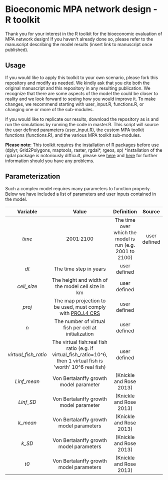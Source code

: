 # Bioeconomic MPA network design - R toolkit
Thank you for your interest in the R toolkit for the bioeconomic evaluation of MPA network design! If you haven't already done so, please refer to the manuscript describing the model results (insert link to manuscript once published).

## Usage
If you would like to apply this toolkit to your own scenario, please fork this repository and modify as needed. We kindly ask that you cite both the original manuscript and this repository in any resulting publication. We recognize that there are some aspects of the model the could be closer to reality and we look forward to seeing how you would improve it. To make changes, we recommend starting with user_input.R, functions.R, or changing one or more of the sub-modules.

If you would like to replicate our results, download the repository as is and run the simulations by running the code in master.R. This script will source the user defined parameters (user_input.R), the custom MPA toolkit functions (functions.R), and the various MPA toolkit sub-modules.

**Please note:** This toolkit requires the installation of R packages before use (dplyr, Grid2Polygons, maptools, raster, rgdal*, rgeos, sp)
*installation of the rgdal package is notoriously difficult, please see [here](http://stackoverflow.com/questions/15248815/rgdal-package-installation) and [here](http://cran.r-project.org/web/packages/rgdal/index.html) for further information should you have any problems.

## Parameterization
Such a complex model requires many parameters to function properly. Below we have included a list of parameters and user inputs contained in the model.

Variable | Value | Definition | Source
:----------:|:----:|:--------------:|:----------:
_time_| 2001:2100| The time over which the model is run (e.g. 2001 to 2100)| user defined
_dt_| The time step in years| user defined
_cell_size_| The height and width of the model cell size in km| user defined
_proj_| The map projection to be used, must comply with [PROJ.4 CRS](http://www.inside-r.org/packages/cran/sp/docs/CRS)| user defined
_n_| The number of virtual fish per cell at initialization | user defined
_virtual_fish_ratio_| The virtual fish:real fish ratio (e.g. if virtual_fish_ratio=10^6, then 1 virtual fish is 'worth' 10^6 real fish)| user defined
_Linf_mean_| Von Bertalanffy growth model parameter | (Knickle and Rose 2013)
_Linf_SD_ | Von Bertalanffy growth model parameter | (Knickle and Rose 2013)
_k_mean_| Von Bertalanffy growth model parameters| (Knickle and Rose 2013)
_k_SD_| Von Bertalanffy growth model parameters| (Knickle and Rose 2013)
_t0_| Von Bertalanffy growth model parameters | (Knickle and Rose 2013)

